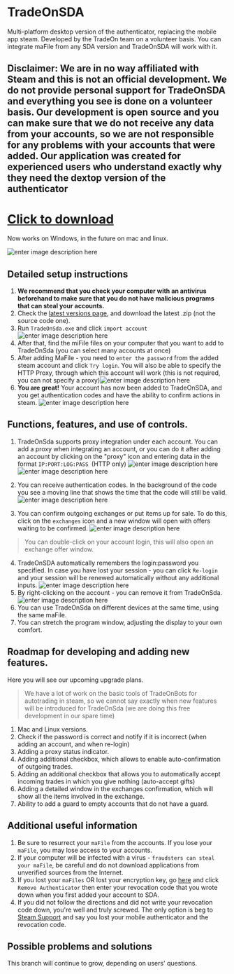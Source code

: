 # TradeOnSDA

Multi-platform desktop version of the authenticator, replacing the mobile app steam. Developed by the TradeOn team on a volunteer basis. You can integrate maFile from any SDA version and TradeOnSDA will work with it.
## Disclaimer: We are in no way affiliated with Steam and this is not an official development. We do not provide personal support for TradeOnSDA and everything you see is done on a volunteer basis. Our development is open source and you can make sure that we do not receive any data from your accounts, so we are not responsible for any problems with your accounts that were added. Our application was created for experienced users who understand exactly why they need the dextop version of the authenticator

# [Click to download](https://github.com/TradeOnSolutions/Steam-Desktop-Authenticator/releases/download/release_1_0/TradeOn.SDA.v_1_0.zip) 
Now works on Windows, in the future on mac and linux.


![enter image description here](https://img1.teletype.in/files/cd/90/cd90e028-c746-4b8e-ba50-0112e59667a6.png)

## Detailed setup instructions

 1. **We recommend that you check your computer with an antivirus beforehand to make sure that you do not have malicious programs that can steal your accounts.**
 2. Check the [latest versions page](https://github.com/TradeOnSolutions/Steam-Desktop-Authenticator/releases/latest), and download the latest .zip (not the source code one).
 3. Run `TradeOnSda.exe` and click `import account`
![enter image description here](https://img2.teletype.in/files/d3/f2/d3f2560b-9d57-4b03-a4da-6b969b2b013d.png)
 4. After that, find the miFile files on your computer that you want to add to TradeOnSda (you can select many accounts at once)
 5. After adding MaFile - you need to `enter the password` from the added steam account and click `Try login`. You will also be able to specify the HTTP Proxy, through which this account will work (this is not required, you can not specify a proxy)![enter image description here](https://img2.teletype.in/files/18/1d/181d5f24-9206-4fed-8fea-ea3645253b2c.png)
 6. **You are great!** Your account has now been added to TradeOnSDA, and you get authentication codes and have the ability to confirm actions in steam.
![enter image description here](https://img2.teletype.in/files/55/bf/55bffa75-2c27-4aaa-a638-cdefdbb97119.png)


## Functions, features, and use of controls. 

1.  TradeOnSda supports proxy integration under each account. You can add a proxy when integrating an account, or you can do it after adding an account by clicking on the "proxy" icon and entering data in the format `IP:PORT:LOG:PASS `(HTTP only) 
 ![enter image description here](https://img4.teletype.in/files/39/a8/39a87d80-6451-4216-9a95-3f3f22f6fefe.png)![enter image description here](https://img1.teletype.in/files/8e/ba/8eba6611-7e7a-4e3c-8bf6-76079428db1c.png)
		
2. You can receive authentication codes. In the background of the code you see a moving line that shows the time that the code will still be valid.
![enter image description here](https://img2.teletype.in/files/9d/9e/9d9e6e1d-2ad0-4b34-b59a-98bd273c47f8.png)
3. You can confirm outgoing exchanges or put items up for sale. To do this, click on the `exchanges` icon and a new window will open with offers waiting to be confirmed. ![enter image description here](https://img2.teletype.in/files/9a/41/9a415365-79d6-4139-816f-ecae3a62f19f.png)
>You can double-click on your account login, this will also open an exchange offer window. 
4. TradeOnSDA automatically remembers the login:password you specified. In case you have lost your session - you can click `Re-login` and your session will be renewed automatically without any additional inputs. ![enter image description here](https://img1.teletype.in/files/03/fb/03fb4a59-2b1b-44dd-9972-372b8bf61dd2.png)
5. By right-clicking on the account - you can remove it from TradeOnSda.![enter image description here](https://img2.teletype.in/files/1c/1e/1c1e540b-222d-46e1-97c3-38457c1c4526.png)
6. You can use TradeOnSda on different devices at the same time, using the same maFile.
7. You can stretch the program window, adjusting the display to your own comfort.

## Roadmap for developing and adding new features. 

Here you will see our upcoming upgrade plans. 
>We have a lot of work on the basic tools of TradeOnBots for autotrading in steam, so we cannot say exactly when new features will be introduced for TradeOnSda (we are doing this free development in our spare time)

1. Mac and Linux versions.
2. Check if the password is correct and notify if it is incorrect (when adding an account, and when re-login)
3. Adding a proxy status indicator.
4. Adding additional checkbox, which allows to enable auto-confirmation of outgoing trades.
5. Adding an additional checkbox that allows you to automatically accept incoming trades in which you give nothing (auto-accept gifts)
6. Adding a detailed window in the exchanges confirmation, which will show all the items involved in the exchange.
7. Ability to add a guard to empty accounts that do not have a guard.

## Additional useful information

1. Be sure to resurrect your `maFile` from the accounts. If you lose your `maFile`, you may lose access to your accounts.
2. If your computer will be infected with a virus - `fraudsters can steal your maFile`, be careful and do not download applications from unverified sources from the Internet. 
3. If you lost your `maFiles` OR lost your encryption key, go [here](https://store.steampowered.com/twofactor/manage) and click `Remove Authenticator` then enter your revocation code that you wrote down when you first added your account to SDA.
4. If you did not follow the directions and did not write your revocation code down, you're well and truly screwed. The only option is beg to [Steam Support](https://support.steampowered.com/) and say you lost your mobile authenticator and the revocation code.

## Possible problems and solutions

This branch will continue to grow, depending on users' questions.
